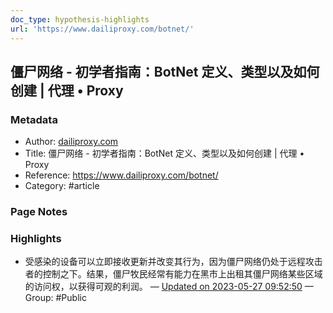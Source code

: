 ```yaml
---
doc_type: hypothesis-highlights
url: 'https://www.dailiproxy.com/botnet/'
---
```


## 僵尸网络 - 初学者指南：BotNet 定义、类型以及如何创建 | 代理 • Proxy

### Metadata

- Author: [dailiproxy.com]()
- Title: 僵尸网络 - 初学者指南：BotNet 定义、类型以及如何创建 | 代理 • Proxy
- Reference: https://www.dailiproxy.com/botnet/
- Category: #article

### Page Notes

### Highlights

- 受感染的设备可以立即接收更新并改变其行为，因为僵尸网络仍处于远程攻击者的控制之下。结果，僵尸牧民经常有能力在黑市上出租其僵尸网络某些区域的访问权，以获得可观的利润。 — [Updated on 2023-05-27 09:52:50](https://hyp.is/L9Ai1PwxEe2r58vi4Yzr7Q/www.dailiproxy.com/botnet/) — Group: #Public
